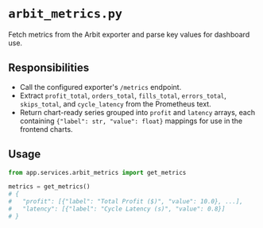 # `arbit_metrics.py`

Fetch metrics from the Arbit exporter and parse key values for dashboard use.

## Responsibilities

- Call the configured exporter's `/metrics` endpoint.
- Extract `profit_total`, `orders_total`, `fills_total`, `errors_total`, `skips_total`, and `cycle_latency` from the Prometheus text.
- Return chart-ready series grouped into `profit` and `latency` arrays, each
  containing `{"label": str, "value": float}` mappings for use in the
  frontend charts.

## Usage

```python
from app.services.arbit_metrics import get_metrics

metrics = get_metrics()
# {
#   "profit": [{"label": "Total Profit ($)", "value": 10.0}, ...],
#   "latency": [{"label": "Cycle Latency (s)", "value": 0.8}]
# }
```
